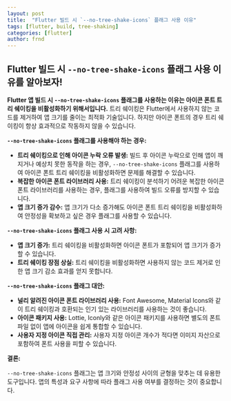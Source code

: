```yaml
---
layout: post
title:  "Flutter 빌드 시 `--no-tree-shake-icons` 플래그 사용 이유"
tags: [flutter, build, tree-shaking]
categories: [flutter]
author: frnd
---
```



## Flutter 빌드 시 `--no-tree-shake-icons` 플래그 사용 이유를 알아보자!

**Flutter 앱 빌드 시 `--no-tree-shake-icons` 플래그를 사용하는 이유는 아이콘 폰트 트리 쉐이킹을 비활성화하기 위해서입니다.** 트리 쉐이킹은 Flutter에서 사용하지 않는 코드를 제거하여 앱 크기를 줄이는 최적화 기술입니다. 하지만 아이콘 폰트의 경우 트리 쉐이킹이 항상 효과적으로 작동하지 않을 수 있습니다.

**`--no-tree-shake-icons` 플래그를 사용해야 하는 경우:**

- **트리 쉐이킹으로 인해 아이콘 누락 오류 발생:** 빌드 후 아이콘 누락으로 인해 앱이 깨지거나 예상치 못한 동작을 하는 경우, `--no-tree-shake-icons` 플래그를 사용하여 아이콘 폰트 트리 쉐이킹을 비활성화하면 문제를 해결할 수 있습니다.
- **복잡한 아이콘 폰트 라이브러리 사용:** 트리 쉐이킹이 분석하기 어려운 복잡한 아이콘 폰트 라이브러리를 사용하는 경우, 플래그를 사용하여 빌드 오류를 방지할 수 있습니다.
- **앱 크기 증가 감수:** 앱 크기가 다소 증가해도 아이콘 폰트 트리 쉐이킹을 비활성화하여 안정성을 확보하고 싶은 경우 플래그를 사용할 수 있습니다.

**`--no-tree-shake-icons` 플래그 사용 시 고려 사항:**

- **앱 크기 증가:** 트리 쉐이킹을 비활성화하면 아이콘 폰트가 포함되어 앱 크기가 증가할 수 있습니다.
- **트리 쉐이킹 장점 상실:** 트리 쉐이킹을 비활성화하면 사용하지 않는 코드 제거로 인한 앱 크기 감소 효과를 얻지 못합니다.

**`--no-tree-shake-icons` 플래그 대안:**

- **널리 알려진 아이콘 폰트 라이브러리 사용:** Font Awesome, Material Icons와 같이 트리 쉐이킹과 호환되는 인기 있는 라이브러리를 사용하는 것이 좋습니다.
- **아이콘 패키지 사용:** Lottie, Iconly와 같은 아이콘 패키지를 사용하면 별도의 폰트 파일 없이 앱에 아이콘을 쉽게 통합할 수 있습니다.
- **사용자 지정 아이콘 직접 관리:** 사용자 지정 아이콘 개수가 적다면 이미지 자산으로 포함하여 폰트 사용을 피할 수 있습니다.

**결론:**

`--no-tree-shake-icons` 플래그는 앱 크기와 안정성 사이의 균형을 맞추는 데 유용한 도구입니다. 앱의 특성과 요구 사항에 따라 플래그 사용 여부를 결정하는 것이 중요합니다.

